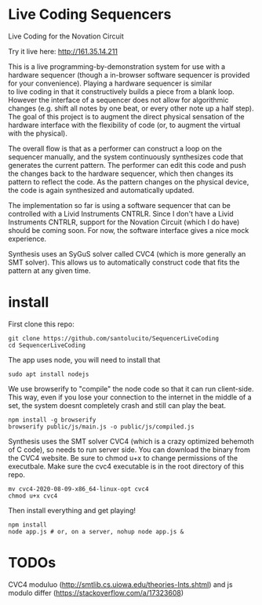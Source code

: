 # Live Coding Sequencers

Live Coding for the Novation Circuit

Try it live here: http://161.35.14.211

This is a live programming-by-demonstration system for use with a hardware sequencer (though a in-browser software sequencer is provided for your convenience). Playing a hardware sequencer is similar to live coding in that it constructively builds a piece from a blank loop. However the interface of a sequencer does not allow for algorithmic changes (e.g. shift all notes by one beat, or every other note up a half step). The goal of this project is to augment the direct physical sensation of the hardware interface with the flexibility of code (or, to augment the virtual with the physical).

The overall flow is that as a performer can construct a loop on the sequencer manually, and the system continuously synthesizes code that generates the current pattern. The performer can edit this code and push the changes back to the hardware sequencer, which then changes its pattern to reflect the code. As the pattern changes on the physical device, the code is again synthesized and automatically updated.

The implementation so far is using a software sequencer that can be controlled with a Livid Instruments CNTRLR. Since I don't have a Livid Instruments CNTRLR, support for the Novation Circuit (which I do have) should be coming soon. For now, the software interface gives a nice mock experience.

Synthesis uses an SyGuS solver called CVC4 (which is more generally an SMT solver). This allows us to automatically construct code that fits the pattern at any given time.

# install

First clone this repo:

    git clone https://github.com/santolucito/SequencerLiveCoding
    cd SequencerLiveCoding

The app uses node, you will need to install that

    sudo apt install nodejs

We use browserify to "compile" the node code so that it can run client-side. This way,
even if you lose your connection to the internet in the middle of a set, the system doesnt completely crash and still can play the beat.

    npm install -g browserify
    browserify public/js/main.js -o public/js/compiled.js

Synthesis uses the SMT solver CVC4 (which is a crazy optimized behemoth of C code), so needs to run server side. You can download the binary from the CVC4 website. Be sure to chmod u+x to change permissions of the executbale. Make sure the cvc4 executable is in the root directory of this repo.

    mv cvc4-2020-08-09-x86_64-linux-opt cvc4
    chmod u+x cvc4

Then install everything and get playing!

    npm install
    node app.js # or, on a server, nohup node app.js &

# TODOs

CVC4 moduluo (http://smtlib.cs.uiowa.edu/theories-Ints.shtml) and js modulo differ (https://stackoverflow.com/a/17323608)

